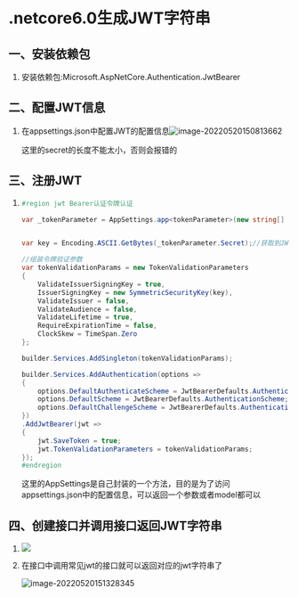 # .netcore6.0生成JWT字符串

[^说明]: **JWT分为三部分，头部、消息体、签名，可以做权限认证的使用，是一种标准化的数据传输规范，但是目的是为了数据加密和保护,对我们很重要的点就是消息体，以及签名方式**



## 一、安装依赖包

1. 安装依赖包:Microsoft.AspNetCore.Authentication.JwtBearer

## 二、配置JWT信息

1. 在appsettings.json中配置JWT的配置信息![image-20220520150813662](C:\Users\Qs\AppData\Roaming\Typora\typora-user-images\image-20220520150813662.png)

   这里的secret的长度不能太小，否则会报错的

## 三、注册JWT

1. ```c#
   #region jwt Bearer认证令牌认证
   
   var _tokenParameter = AppSettings.app<tokenParameter>(new string[] { "JwtConfig" }).FirstOrDefault();//获取到appsettings中配置的信息并转换为model
   
   
   var key = Encoding.ASCII.GetBytes(_tokenParameter.Secret);//获取到JWT加密的Key,这个值的长度不能太短，否则会出现错误
   
   //组装令牌验证参数
   var tokenValidationParams = new TokenValidationParameters
   {
       ValidateIssuerSigningKey = true,
       IssuerSigningKey = new SymmetricSecurityKey(key),
       ValidateIssuer = false,
       ValidateAudience = false,
       ValidateLifetime = true,
       RequireExpirationTime = false,
       ClockSkew = TimeSpan.Zero
   };
   
   builder.Services.AddSingleton(tokenValidationParams);
   
   builder.Services.AddAuthentication(options =>
   {
       options.DefaultAuthenticateScheme = JwtBearerDefaults.AuthenticationScheme;
       options.DefaultScheme = JwtBearerDefaults.AuthenticationScheme;
       options.DefaultChallengeScheme = JwtBearerDefaults.AuthenticationScheme;
   })
   .AddJwtBearer(jwt =>
   {
       jwt.SaveToken = true;
       jwt.TokenValidationParameters = tokenValidationParams;
   });
   #endregion
   ```

   这里的AppSettings是自己封装的一个方法，目的是为了访问appsettings.json中的配置信息，可以返回一个参数或者model都可以



## 四、创建接口并调用接口返回JWT字符串

1. ![](C:\Users\Qs\AppData\Roaming\Typora\typora-user-images\image-20220520151152899.png)

2. 在接口中调用常见jwt的接口就可以返回对应的jwt字符串了

   ![image-20220520151328345](C:\Users\Qs\AppData\Roaming\Typora\typora-user-images\image-20220520151328345.png)

